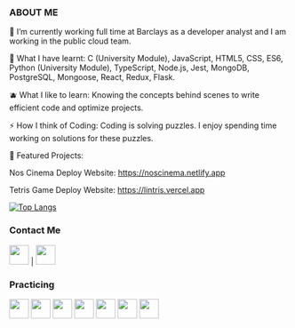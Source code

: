  ###   ABOUT ME 

 🌱 I’m currently working full time at Barclays as a developer analyst and I am working in the public cloud team. 
 
 🍓 What I have learnt: C (University Module), JavaScript, HTML5, CSS, ES6, Python (University Module), TypeScript, Node.js, Jest, MongoDB, PostgreSQL, Mongoose, React, Redux, Flask.
 
 🫐 What I like to learn: Knowing the concepts behind scenes to write efficient code and optimize projects.
 
  ⚡ How I think of Coding: Coding is solving puzzles. I enjoy spending time working on solutions for these puzzles.
 
 🌸 Featured Projects: 

 Nos Cinema Deploy Website: https://noscinema.netlify.app
 
 Tetris Game  Deploy Website: https://lintris.vercel.app



 [![Top Langs](https://github-readme-stats.vercel.app/api/top-langs/?username=anuraghazra&layout=compact)](https://github.com/anuraghazra/github-readme-stats?)

<div align="left">
 
 ### Contact Me 
 [<img width="35" src="https://pics.freeicons.io/uploads/icons/png/17893955031555589921-64.png"/>](https://www.linkedin.com/in/linlin-li-90b66010a)
</a>  | 
  <a href="mailto: paris1900lll@gmail.com"  > 
 <img width="35" src="https://pics.freeicons.io/uploads/icons/png/11377518691557997002-64.png"/>
</a>

 ### Practicing  
 
 <img width="35" src="https://pics.freeicons.io/uploads/icons/png/8804286661557996995-64.png"/>  
  <img width="35" src="https://pics.freeicons.io/uploads/icons/png/632690741557997006-64.png"/>
  <img width="35" src="https://camo.githubusercontent.com/cd9f41094846fccf089ea20726a9f0f6d613cb1d91d834b7d66298a49e1e53d7/68747470733a2f2f706963732e6672656569636f6e732e696f2f75706c6f6164732f69636f6e732f706e672f32313038383434323837313534303535333631342d3531322e706e67"/>
  <img width="35" src="https://pics.freeicons.io/uploads/icons/png/20167174151551942641-64.png"/>
 <img width="35" src="https://pics.freeicons.io/uploads/icons/png/8954758561551942278-64.png"/>
  <img width="35" src="https://camo.githubusercontent.com/71180e045362792d24b2bb6c8c358b2113c9e199e650667e7b560596f99894e5/68747470733a2f2f706963732e6672656569636f6e732e696f2f75706c6f6164732f69636f6e732f706e672f31343637383631303733313535313935333730382d3531322e706e67"/>
   <img width="35" src="https://encrypted-tbn0.gstatic.com/images?q=tbn:ANd9GcTSHGp8eKSFYl0tk-Kg0I-0xk0rZHGeKkn6Ww&usqp=CAU"/>

 
 
